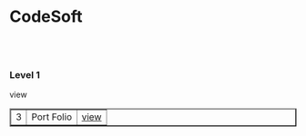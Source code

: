 # CodeSoft

<br><br>
<h3>Level 1</h3>
<table border="2>

  <tr>
    <td>2</td>
    <td>Landing Page</td>
    <td><a href="#">view</a></td>
  </tr>
  <tr>
    <td>3</td>
    <td>Port Folio</td>
    <td><a href="#">view</a></td>
  </tr>
</table>

